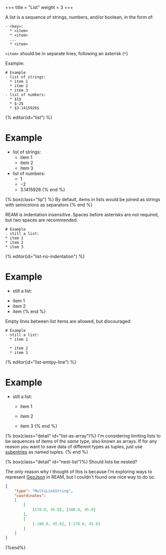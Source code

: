 +++
title = "List"
weight = 3
+++

A list is a sequence of strings, numbers, and/or boolean, in the form of:

```ream
- <key>:
  * <item>
  * <item>
  ...
  * <item>
```
`<item>` should be in separate lines, following an asterisk (`*`)

Example:
```ream
# Example
- list of strings:
  * item 1
  * item 2
  * item 3
- list of numbers:
  * $1$
  * $-2$
  * $3.1415926$
```

{% editor(id="list") %}
# Example
- list of strings:
  * item 1
  * item 2
  * item 3
- list of numbers:
  * $1$
  * $-2$
  * $3.1415926$
{% end %}

{% box(class="tip") %}
By default, items in lists would be joined as strings with semicolons as separators
{% end %}

REAM is indentation insensitive.
Spaces before asterisks are not required, but two spaces are recommended.

```ream
# Example
- still a list:
* item 1
* item 2
* item 3
```

{% editor(id="list-no-indentation") %}
# Example
- still a list:
* item 1
* item 2
* item
{% end %}

Empty lines between list items are allowed, but discouraged:
```ream
# Example
- still a list:
  * item 1

  * item 2
  * item 3
```

{% editor(id="list-emtpy-line") %}
# Example
- still a list:
  * item 1

  * item 2
  * item 3
{% end %}

{% box(class="detail" id="list-as-array")%}
I'm considering limiting lists to be sequences of items of *the same type*, also known as arrays.
If for any reason you want to save data of different types as tuples, just use [subentries](/ream-doc/Language/Basics/Entry#subentry) as named tuples.
{% end %}

{% box(class="detail" id="nest-list")%}
Should lists be nested?

The only reason why I thought of this is because I'm exploring ways to represent [GeoJson](https://geojson.org/) in REAM, but I couldn't found one nice way to do so.

```json
{
    "type": "MultiLineString",
    "coordinates":
    [
        [
            [170.0, 45.0], [180.0, 45.0]
        ],
        [
            [-180.0, 45.0], [-170.0, 45.0]
        ]
    ]
}
```
{%end%}
